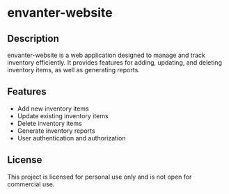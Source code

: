 # envanter-website

## Description

envanter-website is a web application designed to manage and track inventory efficiently. It provides features for adding, updating, and deleting inventory items, as well as generating reports.

## Features

- Add new inventory items
- Update existing inventory items
- Delete inventory items
- Generate inventory reports
- User authentication and authorization

## License

This project is licensed for personal use only and is not open for commercial use.
